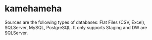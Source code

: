 # kamehameha
Sources are the following types of databases: Flat Files (CSV, Excel), SQLServer, MySQL, PostgreSQL.
It only supports Staging and DW are SQLServer.

